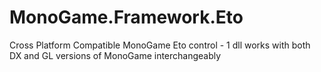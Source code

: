 # MonoGame.Framework.Eto
Cross Platform Compatible MonoGame Eto control - 1 dll works with both DX and GL versions of MonoGame interchangeably
